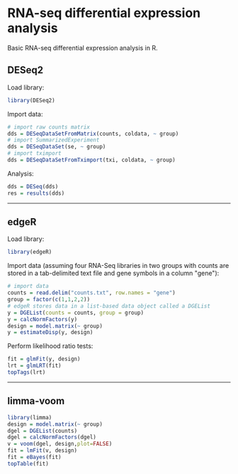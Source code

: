 # RNA-seq differential expression analysis

Basic RNA-seq differential expression analysis in R.

## DESeq2

Load library:
```r
library(DESeq2)
```

Import data:
```r
# import raw counts matrix
dds = DESeqDataSetFromMatrix(counts, coldata, ~ group)
# import SummarizedExperiment
dds = DESeqDataSet(se, ~ group)
# import tximport
dds = DESeqDataSetFromTximport(txi, coldata, ~ group)
```

Analysis:
```r
dds = DESeq(dds)
res = results(dds)
```

***

## edgeR

Load library:
```r
library(edgeR) 
```

Import data (assuming four RNA-Seq libraries in two groups with counts are stored in a tab-delimited text file and gene symbols in a column "gene"):
```r
# import data 
counts = read.delim("counts.txt", row.names = "gene")
group = factor(c(1,1,2,2))
# edgeR stores data in a list-based data object called a DGEList
y = DGEList(counts = counts, group = group)
y = calcNormFactors(y)
design = model.matrix(~ group)
y = estimateDisp(y, design)
```

Perform likelihood ratio tests:
```r
fit = glmFit(y, design)
lrt = glmLRT(fit)
topTags(lrt)
```

***

## limma-voom

```r
library(limma)
design = model.matrix(~ group)
dgel = DGEList(counts)
dgel = calcNormFactors(dgel)
v = voom(dgel, design,plot=FALSE)
fit = lmFit(v, design)
fit = eBayes(fit)
topTable(fit)
```
